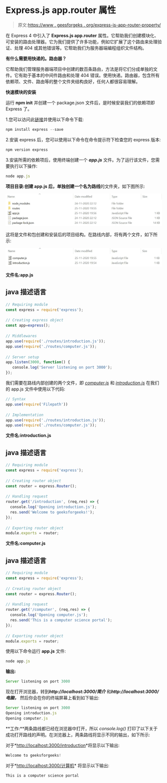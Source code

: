 # Express.js app.router 属性

> 原文:[https://www . geesforgeks . org/express-js-app-router-property/](https://www.geeksforgeeks.org/express-js-app-router-property/)

在 Express 4 中引入了 **Express.js app.router** 属性。它帮助我们创建模块化、可安装的路由处理器。它为我们提供了许多功能，例如它扩展了这个路由来处理验证、处理 404 或其他错误等。它帮助我们为服务器端编程组织文件结构。

**有什么需要用快递的。路由器？**

它帮助我们管理服务器端项目中创建的数百条路由，方法是将它们分成单独的文件。它有助于基本的中间件路由和处理 404 错误。使用快递。路由器，包含所有依赖项、文件、路由等的整个文件夹结构良好，任何人都很容易理解。

**快速模块的安装**

运行 **npm init** 并创建一个 package.json 文件后，是时候安装我们的依赖项即 Express 了。

1.您可以访问此[链接](https://www.npmjs.com/package/express)并使用以下命令下载:

```js
npm install express --save
```

2.安装 express 后，您可以使用以下命令在命令提示符下检查您的 express 版本:

```js
npm version express
```

3.安装所需的依赖项后，使用终端创建一个 ***app.js*** 文件。为了运行该文件，您需要执行以下操作:

```js
node app.js
```

**项目目录:**创建 app.js 后，单独创建一个名为**路线**的文件夹，如下图所示:

![](img/c57d5f0e3f62306606ef95183acc5586.png)

这将是文件和包创建和安装后的项目结构。在路线内部，将有两个文件，如下所示:

![](img/a19c9e63c7ba8df46c6c2f27124e2090.png)

**文件名:app.js**

## java 描述语言

```js
// Requiring module
const express = require('express');

// Creating express object
const app=express();

// Middlewares
app.use(require('./routes/introduction.js'));
app.use(require('./routes/computer.js'));

// Server setup
app.listen(3000, function() { 
   console.log('Server listening on port 3000'); 
});
```

我们需要在路线内部创建的两个文件，即 *<u>computer.js</u>* 和 *<u>introduction.js</u>* 在我们的 app.js 文件中使用以下代码:

```js
// Syntax
app.use(require('Filepath'))

// Implementation
app.use(require('./routes/introduction.js'));
app.use(require('./routes/computer.js'));
```

**文件名:introduction.js**

## java 描述语言

```js
// Requiring module
const express = require('express');

// Creating router object
const router = express.Router();

// Handling request
router.get('/introduction', (req,res) => {
  console.log('Opening introduction.js');
  res.send('Welcome to geeksforgeeks!');
});

// Exporting router object
module.exports = router;
```

**文件名:computer.js**

## java 描述语言

```js
// Requiring module
const express = require('express');

// Creating router object
const router = express.Router();

// Handling request
router.get('/computer', (req,res) => {
  console.log('Opening computer.js');
  res.send('This is a computer science portal');
});

// Exporting router object
module.exports = router;
```

使用以下命令运行 **app.js** 文件:

```js
node app.js
```

**输出:**

```js
Server listening on port 3000
```

现在打开浏览器，转到***http://localhost:3000/简介*** 和***http://localhost:3000/电脑，*** 然后你会在你的终端屏幕上看到如下输出:

```js
Server listening on port 3000
Opening introduction.js
Opening computer.js
```

**工作:**两条路线都已经在浏览器中打开，所以 *console.log()* 打印了以下关于成功打开路线的声明。在浏览器上，两条路线将显示不同的输出，如下所示:

对于*<u>http://localhost:3000/introduction</u>*将显示以下输出:

```js
Welcome to geeksforgeeks!
```

对于*<u>http://localhost:3000/计算机</u>* 将显示以下输出:

```js
This is a computer science portal
```